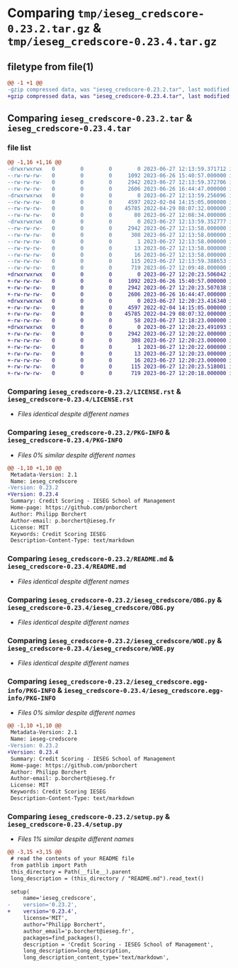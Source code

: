 # Comparing `tmp/ieseg_credscore-0.23.2.tar.gz` & `tmp/ieseg_credscore-0.23.4.tar.gz`

## filetype from file(1)

```diff
@@ -1 +1 @@
-gzip compressed data, was "ieseg_credscore-0.23.2.tar", last modified: Tue Jun 27 12:13:59 2023, max compression
+gzip compressed data, was "ieseg_credscore-0.23.4.tar", last modified: Tue Jun 27 12:20:23 2023, max compression
```

## Comparing `ieseg_credscore-0.23.2.tar` & `ieseg_credscore-0.23.4.tar`

### file list

```diff
@@ -1,16 +1,16 @@
-drwxrwxrwx   0        0        0        0 2023-06-27 12:13:59.371712 ieseg_credscore-0.23.2/
--rw-rw-rw-   0        0        0     1092 2023-06-26 15:40:57.000000 ieseg_credscore-0.23.2/LICENSE.rst
--rw-rw-rw-   0        0        0     2942 2023-06-27 12:13:59.372706 ieseg_credscore-0.23.2/PKG-INFO
--rw-rw-rw-   0        0        0     2606 2023-06-26 16:44:47.000000 ieseg_credscore-0.23.2/README.md
-drwxrwxrwx   0        0        0        0 2023-06-27 12:13:59.256096 ieseg_credscore-0.23.2/ieseg_credscore/
--rw-rw-rw-   0        0        0     4597 2022-02-04 14:15:05.000000 ieseg_credscore-0.23.2/ieseg_credscore/OBG.py
--rw-rw-rw-   0        0        0    45785 2022-04-29 08:07:32.000000 ieseg_credscore-0.23.2/ieseg_credscore/WOE.py
--rw-rw-rw-   0        0        0       80 2023-06-27 12:08:34.000000 ieseg_credscore-0.23.2/ieseg_credscore/__init__.py
-drwxrwxrwx   0        0        0        0 2023-06-27 12:13:59.352777 ieseg_credscore-0.23.2/ieseg_credscore.egg-info/
--rw-rw-rw-   0        0        0     2942 2023-06-27 12:13:58.000000 ieseg_credscore-0.23.2/ieseg_credscore.egg-info/PKG-INFO
--rw-rw-rw-   0        0        0      308 2023-06-27 12:13:58.000000 ieseg_credscore-0.23.2/ieseg_credscore.egg-info/SOURCES.txt
--rw-rw-rw-   0        0        0        1 2023-06-27 12:13:58.000000 ieseg_credscore-0.23.2/ieseg_credscore.egg-info/dependency_links.txt
--rw-rw-rw-   0        0        0       13 2023-06-27 12:13:58.000000 ieseg_credscore-0.23.2/ieseg_credscore.egg-info/requires.txt
--rw-rw-rw-   0        0        0       16 2023-06-27 12:13:58.000000 ieseg_credscore-0.23.2/ieseg_credscore.egg-info/top_level.txt
--rw-rw-rw-   0        0        0      115 2023-06-27 12:13:59.388653 ieseg_credscore-0.23.2/setup.cfg
--rw-rw-rw-   0        0        0      719 2023-06-27 12:09:48.000000 ieseg_credscore-0.23.2/setup.py
+drwxrwxrwx   0        0        0        0 2023-06-27 12:20:23.506042 ieseg_credscore-0.23.4/
+-rw-rw-rw-   0        0        0     1092 2023-06-26 15:40:57.000000 ieseg_credscore-0.23.4/LICENSE.rst
+-rw-rw-rw-   0        0        0     2942 2023-06-27 12:20:23.507038 ieseg_credscore-0.23.4/PKG-INFO
+-rw-rw-rw-   0        0        0     2606 2023-06-26 16:44:47.000000 ieseg_credscore-0.23.4/README.md
+drwxrwxrwx   0        0        0        0 2023-06-27 12:20:23.416340 ieseg_credscore-0.23.4/ieseg_credscore/
+-rw-rw-rw-   0        0        0     4597 2022-02-04 14:15:05.000000 ieseg_credscore-0.23.4/ieseg_credscore/OBG.py
+-rw-rw-rw-   0        0        0    45785 2022-04-29 08:07:32.000000 ieseg_credscore-0.23.4/ieseg_credscore/WOE.py
+-rw-rw-rw-   0        0        0       58 2023-06-27 12:18:23.000000 ieseg_credscore-0.23.4/ieseg_credscore/__init__.py
+drwxrwxrwx   0        0        0        0 2023-06-27 12:20:23.491093 ieseg_credscore-0.23.4/ieseg_credscore.egg-info/
+-rw-rw-rw-   0        0        0     2942 2023-06-27 12:20:22.000000 ieseg_credscore-0.23.4/ieseg_credscore.egg-info/PKG-INFO
+-rw-rw-rw-   0        0        0      308 2023-06-27 12:20:23.000000 ieseg_credscore-0.23.4/ieseg_credscore.egg-info/SOURCES.txt
+-rw-rw-rw-   0        0        0        1 2023-06-27 12:20:22.000000 ieseg_credscore-0.23.4/ieseg_credscore.egg-info/dependency_links.txt
+-rw-rw-rw-   0        0        0       13 2023-06-27 12:20:23.000000 ieseg_credscore-0.23.4/ieseg_credscore.egg-info/requires.txt
+-rw-rw-rw-   0        0        0       16 2023-06-27 12:20:23.000000 ieseg_credscore-0.23.4/ieseg_credscore.egg-info/top_level.txt
+-rw-rw-rw-   0        0        0      115 2023-06-27 12:20:23.518001 ieseg_credscore-0.23.4/setup.cfg
+-rw-rw-rw-   0        0        0      719 2023-06-27 12:20:18.000000 ieseg_credscore-0.23.4/setup.py
```

### Comparing `ieseg_credscore-0.23.2/LICENSE.rst` & `ieseg_credscore-0.23.4/LICENSE.rst`

 * *Files identical despite different names*

### Comparing `ieseg_credscore-0.23.2/PKG-INFO` & `ieseg_credscore-0.23.4/PKG-INFO`

 * *Files 0% similar despite different names*

```diff
@@ -1,10 +1,10 @@
 Metadata-Version: 2.1
 Name: ieseg_credscore
-Version: 0.23.2
+Version: 0.23.4
 Summary: Credit Scoring - IESEG School of Management
 Home-page: https://github.com/pnborchert
 Author: Philipp Borchert
 Author-email: p.borchert@ieseg.fr
 License: MIT
 Keywords: Credit Scoring IESEG
 Description-Content-Type: text/markdown
```

### Comparing `ieseg_credscore-0.23.2/README.md` & `ieseg_credscore-0.23.4/README.md`

 * *Files identical despite different names*

### Comparing `ieseg_credscore-0.23.2/ieseg_credscore/OBG.py` & `ieseg_credscore-0.23.4/ieseg_credscore/OBG.py`

 * *Files identical despite different names*

### Comparing `ieseg_credscore-0.23.2/ieseg_credscore/WOE.py` & `ieseg_credscore-0.23.4/ieseg_credscore/WOE.py`

 * *Files identical despite different names*

### Comparing `ieseg_credscore-0.23.2/ieseg_credscore.egg-info/PKG-INFO` & `ieseg_credscore-0.23.4/ieseg_credscore.egg-info/PKG-INFO`

 * *Files 0% similar despite different names*

```diff
@@ -1,10 +1,10 @@
 Metadata-Version: 2.1
 Name: ieseg-credscore
-Version: 0.23.2
+Version: 0.23.4
 Summary: Credit Scoring - IESEG School of Management
 Home-page: https://github.com/pnborchert
 Author: Philipp Borchert
 Author-email: p.borchert@ieseg.fr
 License: MIT
 Keywords: Credit Scoring IESEG
 Description-Content-Type: text/markdown
```

### Comparing `ieseg_credscore-0.23.2/setup.py` & `ieseg_credscore-0.23.4/setup.py`

 * *Files 1% similar despite different names*

```diff
@@ -3,15 +3,15 @@
 # read the contents of your README file
 from pathlib import Path
 this_directory = Path(__file__).parent
 long_description = (this_directory / "README.md").read_text()
 
 setup(
     name='ieseg_credscore',
-    version='0.23.2',
+    version='0.23.4',
     license='MIT',
     author="Philipp Borchert",
     author_email='p.borchert@ieseg.fr',
     packages=find_packages(),
     description = 'Credit Scoring - IESEG School of Management',
     long_description=long_description,
     long_description_content_type='text/markdown',
```


